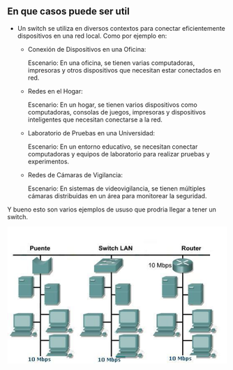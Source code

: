 ## En que casos puede ser util

- Un switch se utiliza en diversos contextos para conectar eficientemente dispositivos en una red local. Como por ejemplo en:
  - Conexión de Dispositivos en una Oficina:
    
      Escenario: En una oficina, se tienen varias computadoras, impresoras y otros dispositivos que necesitan estar conectados en red.
    
  - Redes en el Hogar:

      Escenario: En un hogar, se tienen varios dispositivos como computadoras, consolas de juegos, impresoras y dispositivos inteligentes que necesitan conectarse a la red.

  - Laboratorio de Pruebas en una Universidad:

      Escenario: En un entorno educativo, se necesitan conectar computadoras y equipos de laboratorio para realizar pruebas y experimentos.

  - Redes de Cámaras de Vigilancia:

      Escenario: En sistemas de videovigilancia, se tienen múltiples cámaras distribuidas en un área para monitorear la seguridad.

Y bueno esto son varios ejemplos de ususo que prodria llegar a tener un switch.

![img1](img/2.1.4.jpeg)
